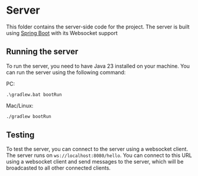 # Server

This folder contains the server-side code for the project. The server is built using [Spring Boot](https://spring.io/) with its Websocket support

## Running the server

To run the server, you need to have Java 23 installed on your machine. You can run the server using the following command:

PC:

```
.\gradlew.bat bootRun
```

Mac/Linux:

```bash
./gradlew bootRun
```

## Testing

To test the server, you can connect to the server using a websocket client. The server runs on `ws://localhost:8080/hello`.
You can connect to this URL using a websocket client and send messages to the server, which will be broadcasted to all other connected clients.
